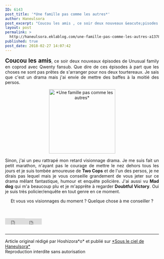 ```yaml
---
ID: 6143
post_title: '*Une famille pas comme les autres*'
author: Haneulsora
post_excerpt: "Coucou les amis , ce soir deux nouveaux &eacute;pisodes de Unusual family en coprod avec Qwenty fansub. Que dire de ces &eacute;pisodes &agrave; part que les choses ne sont pas pr&ecirc;tes de s'arranger pour nos deux tourtereaux. Je sais que c'est un drama mais j'ai envie de mettre des baffes &agrave; la moiti&eacute; des persos.&nbsp;..."
layout: post
permalink: >
  http://haneulsora.eklablog.com/une-famille-pas-comme-les-autres-a137837152
published: true
post_date: 2018-02-27 14:07:42
---
```

<p style="text-align: justify;"><span style="font-size: 14pt;"><strong>Coucou les amis</strong></span>, ce soir deux nouveaux &eacute;pisodes de Unusual family en coprod avec Qwenty fansub. Que dire de ces &eacute;pisodes &agrave; part que les choses ne sont pas pr&ecirc;tes de s'arranger pour nos deux tourtereaux. Je sais que c'est un drama mais j'ai envie de mettre des baffes &agrave; la moiti&eacute; des persos.&nbsp;</p>
<p style="text-align: center;"><a href="http://haneulsora.eklablog.com/projets-en-cours-p636599"><img src="https://united-subs.dearclouds.com/wp-content/uploads/2018/05/784f348b76c241cb9a3e220da3708089.jpg" alt="*Une famille pas comme les autres*" width="217" height="211"/></a></p>
<p style="text-align: justify;">Sinon, j'ai un peu rattrap&eacute; mon retard visionnage drama. Je me suis fait un petit marathon, n'ayant pas le courage de mettre le nez dehors tous les jours et je suis tomb&eacute;e amoureuse de <strong>Two Cops</strong> et de l'un des persos, je ne dirais pas lequel mais je vous conseille grandement de vous jeter sur ce drama m&ecirc;lant fantastique, humour et enqu&ecirc;te polici&egrave;re. J'ai aussi vu <strong>Mad dog</strong> qui m'a beaucoup plu et je m'appr&ecirc;te &agrave; regarder <strong>Doubtful Victory</strong>. Oui je suis tr&egrave;s policier/enqu&ecirc;te en tout genre en ce moment.&nbsp;</p>
<p style="text-align: center;">Et vous vos visionnages du moment ? Quelque chose &agrave; me conseiller ?</p><br /><br /><div id="share_buttons" class="article_sharebtns"><iframe src="http://www.facebook.com/plugins/like.php?href=http%3A%2F%2Fhaneulsora.eklablog.com%2Fune-famille-pas-comme-les-autres-a137837152&amp;layout=button_count&amp;show_faces=false&amp;width=65&amp;action=like&amp;font&amp;colorscheme=light&amp;height=21" scrolling="no" frameborder="0" style="border:none; overflow:hidden; width:65px; height:21px;" allowTransparency="true"><br /></iframe><iframe allowtransparency="true" frameborder="0" scrolling="no" src="http://platform.twitter.com/widgets/tweet_button.html?url=http%3A%2F%2Fhaneulsora.eklablog.com%2Fune-famille-pas-comme-les-autres-a137837152&amp;text=%2AUne%20famille%20pas%20comme%20les%20autres%2A&amp;count=none" style="width: 55px; height: 20px;"></iframe><span><g:plusone size="medium" count="true" href="http://haneulsora.eklablog.com/une-famille-pas-comme-les-autres-a137837152"></g:plusone></span></div><br /><hr />Article original rédigé par Hoshizora*o* et publié sur <a href="http://haneulsora.eklablog.com/">*Sous le ciel de Haneulsora*</a> <br /> Reproduction interdite sans autorisation